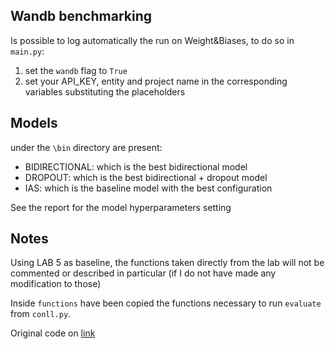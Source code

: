 ## Wandb benchmarking

Is possible to log automatically the run on Weight&Biases, to do so in `main.py`:
1. set the `wandb` flag to `True`
2. set your API_KEY, entity and project name in the corresponding variables substituting the placeholders

## Models
under the `\bin` directory are present:
- BIDIRECTIONAL: which is the best bidirectional model
- DROPOUT: which is the best bidirectional + dropout model
- IAS: which is the baseline model with the best configuration

See the report for the model hyperparameters setting
## Notes
Using LAB 5 as baseline, the functions taken directly from the lab will not be commented or described in particular (if I do not have made any modification to those)

Inside `functions` have been copied the functions necessary to run `evaluate` from `conll.py`.

Original code on [link](https://raw.githubusercontent.com/BrownFortress/NLU-2024-Labs/main/labs/conll.py)